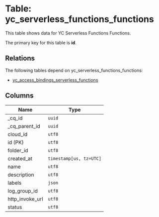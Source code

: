 # Table: yc_serverless_functions_functions

This table shows data for YC Serverless Functions Functions.

The primary key for this table is **id**.

## Relations

The following tables depend on yc_serverless_functions_functions:
  - [yc_access_bindings_serverless_functions](yc_access_bindings_serverless_functions.md)

## Columns

| Name          | Type          |
| ------------- | ------------- |
|_cq_id|`uuid`|
|_cq_parent_id|`uuid`|
|cloud_id|`utf8`|
|id (PK)|`utf8`|
|folder_id|`utf8`|
|created_at|`timestamp[us, tz=UTC]`|
|name|`utf8`|
|description|`utf8`|
|labels|`json`|
|log_group_id|`utf8`|
|http_invoke_url|`utf8`|
|status|`utf8`|